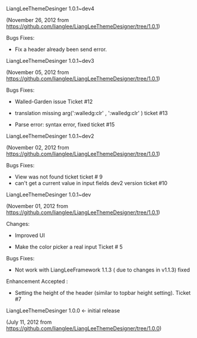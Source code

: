 LiangLeeThemeDesinger 1.0.1~dev4

(November 26, 2012 from https://github.com/lianglee/LiangLeeThemeDesigner/tree/1.0.1)

Bugs Fixes:

* Fix a header already been send error. 

LiangLeeThemeDesinger 1.0.1~dev3

(November 05, 2012 from https://github.com/lianglee/LiangLeeThemeDesigner/tree/1.0.1)

Bugs Fixes:

* Walled-Garden issue Ticket #12

* translation missing arg(':walledg:clr' , ':walledg:clr' ) ticket #13

* Parse error: syntax error, fixed ticket #15

LiangLeeThemeDesinger 1.0.1~dev2

(November 02, 2012 from https://github.com/lianglee/LiangLeeThemeDesigner/tree/1.0.1)

Bugs Fixes:

* View was not found ticket ticket # 9
* can't get a current value in input fields dev2 version ticket #10


LiangLeeThemeDesinger 1.0.1~dev

(November 01, 2012 from https://github.com/lianglee/LiangLeeThemeDesigner/tree/1.0.1)

Changes:

* Improved UI

* Make the color picker a real input Ticket # 5

Bugs Fixes:

* Not work with LiangLeeFramework 1.1.3 ( due to changes in v1.1.3) fixed

Enhancement Accepted :

* Setting the height of the header (similar to topbar height setting). Ticket #7 


LiangLeeThemeDesinger 1.0.0 <- initial release

(July 11, 2012 from https://github.com/lianglee/LiangLeeThemeDesigner/tree/1.0.0)


